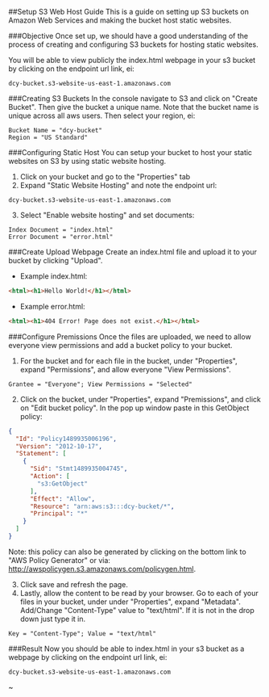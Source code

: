##Setup S3 Web Host Guide
This is a guide on setting up S3 buckets on Amazon Web Services and making the bucket host static websites.

###Objective
Once set up, we should have a good understanding of the process of creating and configuring S3 buckets for hosting static websites. 

You will be able to view publicly the index.html webpage in your s3 bucket by clicking on the endpoint url link, ei:
```
dcy-bucket.s3-website-us-east-1.amazonaws.com
```

###Creating S3 Buckets
In the console navigate to S3 and click on "Create Bucket". Then give the bucket a unique name. Note that the bucket name is unique across all aws users. Then select your region, ei:
```
Bucket Name = "dcy-bucket"
Region = "US Standard"
```

###Configuring Static Host
You can setup your bucket to host your static websites on S3 by using static website hosting.

1. Click on your bucket and go to the "Properties" tab
2. Expand "Static Website Hosting" and note the endpoint url:
```
dcy-bucket.s3-website-us-east-1.amazonaws.com
```
3. Select "Enable website hosting" and set documents:
```
Index Document = "index.html"
Error Document = "error.html"
```

###Create Upload Webpage
Create an index.html file and upload it to your bucket by clicking "Upload". 

* Example index.html:
```html
<html><h1>Hello World!</h1></html>
```
* Example error.html:
```html
<html><h1>404 Error! Page does not exist.</h1></html>
```

###Configure Premissions
Once the files are uploaded, we need to allow everyone view permissions and add a bucket policy to your bucket.

1. For the bucket and for each file in the bucket, under "Properties", expand "Permissions", and allow everyone "View Permissions".
```
Grantee = "Everyone"; View Permissions = "Selected"
```
2. Click on the bucket, under "Properties", expand "Premissions", and click on "Edit bucket policy". In the pop up window paste in this GetObject policy:
```json
{
  "Id": "Policy1489935006196",
  "Version": "2012-10-17",
  "Statement": [
    {
      "Sid": "Stmt1489935004745",
      "Action": [
        "s3:GetObject"
      ],
      "Effect": "Allow",
      "Resource": "arn:aws:s3:::dcy-bucket/*",
      "Principal": "*"
    }
  ]
}
```
Note: this policy can also be generated by clicking on the bottom link to "AWS Policy Generator" or via: http://awspolicygen.s3.amazonaws.com/policygen.html.

3. Click save and refresh the page.
4. Lastly, allow the content to be read by your browser. Go to each of your files in your bucket, under under "Properties", expand "Metadata". Add/Change "Content-Type" value to "text/html". If it is not in the drop down just type it in.
```
Key = "Content-Type"; Value = "text/html"
```

###Result
Now you should be able to index.html in your s3 bucket as a webpage by clicking on the endpoint url link, ei:
```
dcy-bucket.s3-website-us-east-1.amazonaws.com
```

~